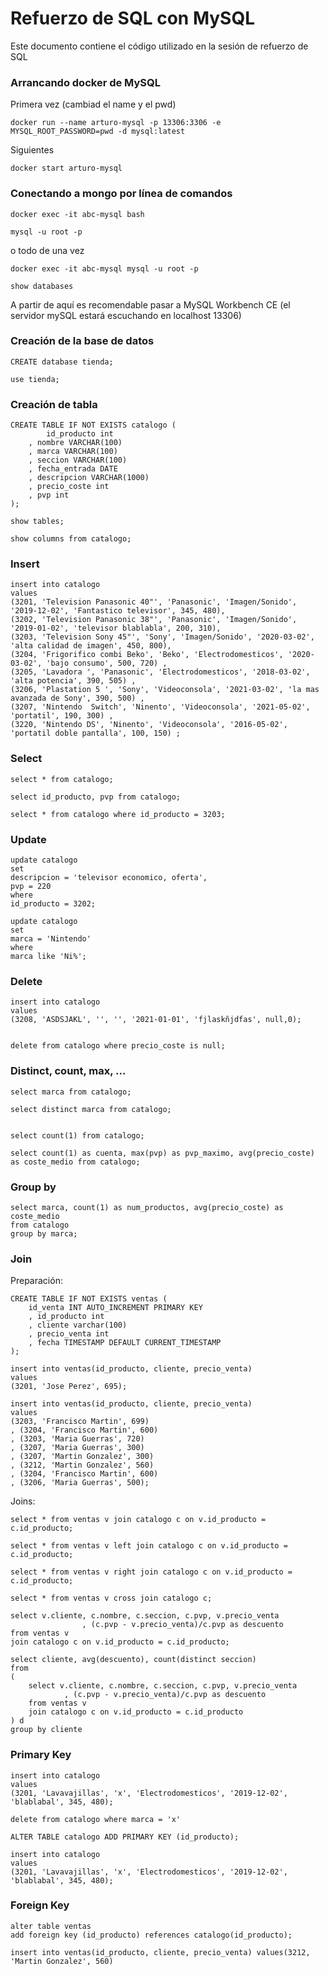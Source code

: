 # Refuerzo de SQL con MySQL

Este documento contiene el código utilizado en la sesión de refuerzo de SQL

### Arrancando docker de MySQL

Primera vez (cambiad el name y el pwd)
```
docker run --name arturo-mysql -p 13306:3306 -e MYSQL_ROOT_PASSWORD=pwd -d mysql:latest
```

Siguientes
```
docker start arturo-mysql
```

### Conectando a mongo por línea de comandos

```
docker exec -it abc-mysql bash

mysql -u root -p
```

o todo de una vez

```
docker exec -it abc-mysql mysql -u root -p

show databases

```

A partir de aquí es recomendable pasar a MySQL Workbench CE (el servidor mySQL estará escuchando en localhost 13306)


### Creación de la base de datos

```
CREATE database tienda;

use tienda;
```


### Creación de tabla

```
CREATE TABLE IF NOT EXISTS catalogo (
        id_producto int
    , nombre VARCHAR(100)
    , marca VARCHAR(100)
    , seccion VARCHAR(100)
    , fecha_entrada DATE
    , descripcion VARCHAR(1000)
    , precio_coste int
    , pvp int
);

show tables;

show columns from catalogo;
```

### Insert

```
insert into catalogo
values
(3201, 'Television Panasonic 40"', 'Panasonic', 'Imagen/Sonido', '2019-12-02', 'Fantastico televisor', 345, 480),
(3202, 'Television Panasonic 38"', 'Panasonic', 'Imagen/Sonido', '2019-01-02', 'televisor blablabla', 200, 310),
(3203, 'Television Sony 45"', 'Sony', 'Imagen/Sonido', '2020-03-02', 'alta calidad de imagen', 450, 800),
(3204, 'Frigorifico combi Beko', 'Beko', 'Electrodomesticos', '2020-03-02', 'bajo consumo', 500, 720) ,
(3205, 'Lavadora ', 'Panasonic', 'Electrodomesticos', '2018-03-02', 'alta potencia', 390, 505) ,
(3206, 'Plastation 5 ', 'Sony', 'Videoconsola', '2021-03-02', 'la mas avanzada de Sony', 390, 500) ,
(3207, 'Nintendo  Switch', 'Ninento', 'Videoconsola', '2021-05-02', 'portatil', 190, 300) ,
(3220, 'Nintendo DS', 'Ninento', 'Videoconsola', '2016-05-02', 'portatil doble pantalla', 100, 150) ;
```

### Select

```
select * from catalogo;

select id_producto, pvp from catalogo;

select * from catalogo where id_producto = 3203;
```

### Update

```
update catalogo
set
descripcion = 'televisor economico, oferta',
pvp = 220
where
id_producto = 3202;

update catalogo
set
marca = 'Nintendo'
where
marca like 'Ni%';
```


### Delete

```
insert into catalogo
values
(3208, 'ASDSJAKL', '', '', '2021-01-01', 'fjlaskñjdfas', null,0);


delete from catalogo where precio_coste is null;
```

### Distinct, count, max, ...

```
select marca from catalogo;

select distinct marca from catalogo;


select count(1) from catalogo;

select count(1) as cuenta, max(pvp) as pvp_maximo, avg(precio_coste) as coste_medio from catalogo;
```

### Group by 

```
select marca, count(1) as num_productos, avg(precio_coste) as coste_medio
from catalogo
group by marca;
```

### Join 

Preparación:
```
CREATE TABLE IF NOT EXISTS ventas (
    id_venta INT AUTO_INCREMENT PRIMARY KEY
    , id_producto int
    , cliente varchar(100)
    , precio_venta int
    , fecha TIMESTAMP DEFAULT CURRENT_TIMESTAMP
);

insert into ventas(id_producto, cliente, precio_venta)
values
(3201, 'Jose Perez', 695);

insert into ventas(id_producto, cliente, precio_venta)
values
(3203, 'Francisco Martin', 699)
, (3204, 'Francisco Martin', 600)
, (3203, 'Maria Guerras', 720)
, (3207, 'Maria Guerras', 300)
, (3207, 'Martin Gonzalez', 300)
, (3212, 'Martin Gonzalez', 560)
, (3204, 'Francisco Martin', 600)
, (3206, 'Maria Guerras', 500);
```
Joins:
```
select * from ventas v join catalogo c on v.id_producto = c.id_producto;

select * from ventas v left join catalogo c on v.id_producto = c.id_producto;

select * from ventas v right join catalogo c on v.id_producto = c.id_producto;

select * from ventas v cross join catalogo c;

select v.cliente, c.nombre, c.seccion, c.pvp, v.precio_venta
                , (c.pvp - v.precio_venta)/c.pvp as descuento
from ventas v 
join catalogo c on v.id_producto = c.id_producto;

select cliente, avg(descuento), count(distinct seccion)
from 
(
	select v.cliente, c.nombre, c.seccion, c.pvp, v.precio_venta
			, (c.pvp - v.precio_venta)/c.pvp as descuento
	from ventas v 
	join catalogo c on v.id_producto = c.id_producto
) d
group by cliente
```


### Primary Key

```
insert into catalogo
values
(3201, 'Lavavajillas', 'x', 'Electrodomesticos', '2019-12-02', 'blablabal', 345, 480);

delete from catalogo where marca = 'x'
```

```
ALTER TABLE catalogo ADD PRIMARY KEY (id_producto);
```

```
insert into catalogo
values
(3201, 'Lavavajillas', 'x', 'Electrodomesticos', '2019-12-02', 'blablabal', 345, 480);

```

### Foreign Key

```
alter table ventas
add foreign key (id_producto) references catalogo(id_producto);
```

```
insert into ventas(id_producto, cliente, precio_venta) values(3212, 'Martin Gonzalez', 560)
```
